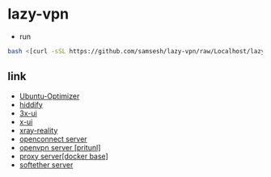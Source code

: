 # lazy-vpn
- run 
```bash
bash <[curl -sSL https://github.com/samsesh/lazy-vpn/raw/Localhost/lazy.sh]
```
## link 
- [Ubuntu-Optimizer](https://github.com/samsesh/Ubuntu-Optimizer)
- [hiddify](https://github.com/hiddify/hiddify-config/)
- [3x-ui](https://github.com/MHSanaei/3x-ui)
- [x-ui](https://github.com/FranzKafkaYu/x-ui)
- [xray-reality](https://github.com/sajjaddg/xray-reality)
- [openconnect server](https://github.com/samsesh/ocserv-docker)
- [openvpn server [pritunl]](https://github.com/samsesh/pritunl-install)
- [proxy server[docker base]](https://github.com/samsesh/3proxy-docker-compose)
- [softether server](https://github.com/samsesh/softether-install)